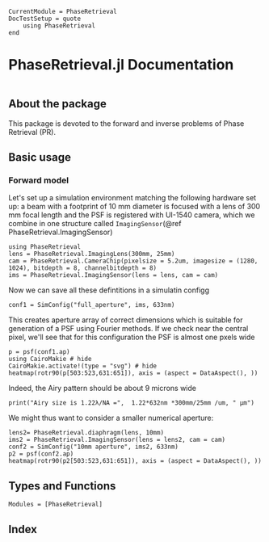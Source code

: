 ```@meta
CurrentModule = PhaseRetrieval
DocTestSetup = quote
    using PhaseRetrieval
end
```


# PhaseRetrieval.jl Documentation

```@contents
```

## About the package
This package is devoted to the forward and inverse problems of Phase Retrieval (PR).

## Basic usage
### Forward model 
Let's set up a simulation environment matching the following hardware set up: a beam with a footprint of 10 mm diameter is focused with a lens of 300 mm focal length and the PSF is registered with UI-1540 camera, which we combine in one structure called `ImagingSensor`(@ref PhaseRetrieval.ImagingSensor)

```@example psf
using PhaseRetrieval
lens = PhaseRetrieval.ImagingLens(300mm, 25mm)
cam = PhaseRetrieval.CameraChip(pixelsize = 5.2um, imagesize = (1280, 1024), bitdepth = 8, channelbitdepth = 8)
ims = PhaseRetrieval.ImagingSensor(lens = lens, cam = cam)
```

Now we can save all these defintitions in a simulatin configg
```@example psf
conf1 = SimConfig("full_aperture", ims, 633nm)
```

This creates aperture array of correct dimensions which is suitable for generation of a PSF using Fourier methods. If we check near the central pixel, we'll see that for this configuration the PSF is almost one pxels wide
```@example psf
p = psf(conf1.ap)
using CairoMakie # hide
CairoMakie.activate!(type = "svg") # hide
heatmap(rotr90(p[503:523,631:651]), axis = (aspect = DataAspect(), ))
```
Indeed, the Airy pattern should be about 9 microns wide
```@example
print("Airy size is 1.22λ/NA =",  1.22*632nm *300mm/25mm /um, " μm")
```

We might thus want to consider a smaller numerical aperture:

```@example psf
lens2= PhaseRetrieval.diaphragm(lens, 10mm)
ims2 = PhaseRetrieval.ImagingSensor(lens = lens2, cam = cam)
conf2 = SimConfig("10mm aperture", ims2, 633nm)
p2 = psf(conf2.ap)
heatmap(rotr90(p2[503:523,631:651]), axis = (aspect = DataAspect(), ))
```

## Types and Functions

```@autodocs
Modules = [PhaseRetrieval]
```

## Index
```@index
```
